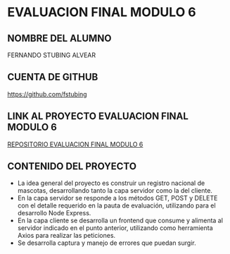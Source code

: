# EVALUACION FINAL MODULO 6

## NOMBRE DEL ALUMNO

FERNANDO STUBING ALVEAR

## CUENTA DE GITHUB

https://github.com/fstubing

## LINK AL PROYECTO EVALUACION FINAL MODULO 6

[REPOSITORIO EVALUACION FINAL MODULO 6](https://github.com/fstubing/Evalucion_Final_M6)


## CONTENIDO DEL PROYECTO

- La idea general del proyecto es construir un registro nacional de mascotas, desarrollando tanto la capa servidor como la del cliente. 
- En la capa servidor se responde a los métodos GET, POST y DELETE con el detalle requerido en la pauta de evaluación, utilizando para el desarrollo Node Express.
- En la capa cliente se desarrolla un frontend que consume y alimenta al servidor indicado en el punto anterior, utilizando como herramienta Axios para realizar las peticiones.  
- Se desarrolla captura y manejo de errores que puedan surgir.
